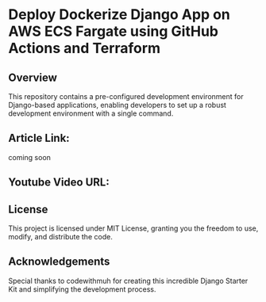 # Deploy Dockerize Django App on AWS ECS Fargate using GitHub Actions and Terraform




## Overview

This repository contains a pre-configured development environment for Django-based applications, enabling developers to set up a robust development environment with a single command.

## Article Link: 
coming soon
## Youtube Video URL: 

   
## License
This project is licensed under MIT License, granting you the freedom to use, modify, and distribute the code.

## Acknowledgements
Special thanks to codewithmuh for creating this incredible Django Starter Kit and simplifying the development process.



